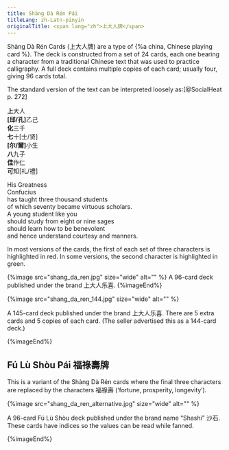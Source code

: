 ```yaml
---
title: Shàng Dà Rén Pái
titleLang: zh-Latn-pinyin
originalTitle: <span lang="zh">上大人牌</span>
---
```


<span lang="zh-Latn-pinyin" class="noun">Shàng Dà Rén</span> Cards (<span lang="zh">上大人牌</span>)
are a type of {%a china, Chinese playing card %}. The deck is
constructed from a set of 24 cards, each one bearing a character from a
traditional Chinese text that was used to practice calligraphy. A full deck
contains multiple copies of each card; usually four, giving 96 cards total.

The standard version of the text can be interpreted loosely as:[@SocialHeat p. 272]

<div class="multi">
<p lang="zh">
<strong><span class="red">上</span></strong>大人<br/>
<strong><span class="red">[邱/孔]</span></strong>乙己<br/>
<strong><span class="red">化</span></strong>三千<br/>
<strong><span class="red">七</span></strong>十[士/贤]<br/>
<strong><span class="red">[尔/爾]</span></strong>小生<br/>
<strong><span class="red">八</span></strong>九子<br/>
<strong><span class="red">佳</span></strong>作仁<br/>
<strong><span class="red">可</span></strong>知[礼/禮]
</p>
<p>His Greatness<br/>
Confucius<br/>
has taught three thousand students<br/>
of which seventy became virtuous scholars.<br/>
A young student like you<br/>
should study from eight or nine sages<br/>
should learn how to be benevolent<br/>
and hence understand courtesy and manners.
</p>
</div>

In most versions of the cards, the first of each set of three characters is
highlighted in red. In some versions, the second character is highlighted in green.

{%image src="shang_da_ren.jpg"
size="wide"
alt="" %}
A 96-card deck published under the brand <span lang="zh">上大人乐喜</span>.
{%imageEnd%}

{%image src="shang_da_ren_144.jpg"
size="wide"
alt="" %}

A 145-card deck published under the brand <span lang="zh">上大人乐喜</span>.
There are 5 extra cards and 5 copies of each card. (The seller advertised this as
a 144-card deck.)

{%imageEnd%}

## <span lang="zh-Latn-pinyin" class="noun">Fú Lù Shòu Pái</span> <span lang="zh">福祿壽牌</span> 

This is a variant of the <span lang="zh-Latn-pinyin" class="noun">Shàng Dà
Rén</span> cards where the final three characters are replaced by the characters
<span lang="zh">福祿壽</span> (‘fortune, prosperity, longevity’).


{%image src="shang_da_ren_alternative.jpg"
size="wide"
alt="" %}

A 96-card <span lang="zh-Latn-pinyin" class="noun">Fú Lù Shòu</span> deck published
under the brand name “Shashi” <span lang="zh">沙石</span>. These cards have
indices so the values can be read while fanned.

{%imageEnd%}
